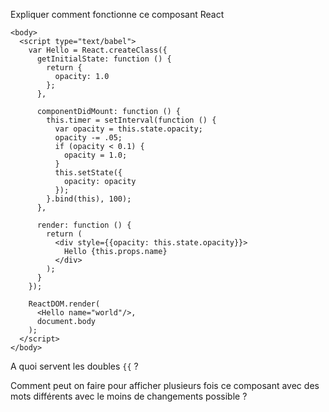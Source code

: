 Expliquer comment fonctionne ce composant React

    <body>
      <script type="text/babel">
        var Hello = React.createClass({
          getInitialState: function () {
            return {
              opacity: 1.0
            };
          },

          componentDidMount: function () {
            this.timer = setInterval(function () {
              var opacity = this.state.opacity;
              opacity -= .05;
              if (opacity < 0.1) {
                opacity = 1.0;
              }
              this.setState({
                opacity: opacity
              });
            }.bind(this), 100);
          },

          render: function () {
            return (
              <div style={{opacity: this.state.opacity}}>
                Hello {this.props.name}
              </div>
            );
          }
        });

        ReactDOM.render(
          <Hello name="world"/>,
          document.body
        );
      </script>
    </body>

A quoi servent les doubles `{{` ?

Comment peut on faire pour afficher plusieurs fois ce composant avec des mots différents avec le moins de changements possible ?
